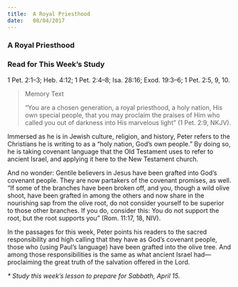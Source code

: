 ```yaml
---
title:  A Royal Priesthood
date:   08/04/2017
---
```


### A Royal Priesthood

### Read for This Week’s Study
1 Pet. 2:1–3; Heb. 4:12; 1 Pet. 2:4–8; Isa. 28:16; Exod. 19:3–6; 1 Pet. 2:5, 9, 10.

> <p>Memory Text</p>
> “You are a chosen generation, a royal priesthood, a holy nation, His own special people, that you may proclaim the praises of Him who called you out of darkness into His marvelous light” (1 Pet. 2:9, NKJV). 

Immersed as he is in Jewish culture, religion, and history, Peter refers to the Christians he is writing to as a “holy nation, God’s own people.” By doing so, he is taking covenant language that the Old Testament uses to refer to ancient Israel, and applying it here to the New Testament church. 

And no wonder: Gentile believers in Jesus have been grafted into God’s covenant people. They are now partakers of the covenant promises, as well. “If some of the branches have been broken off, and you, though a wild olive shoot, have been grafted in among the others and now share in the nourishing sap from the olive root, do not consider yourself to be superior to those other branches. If you do, consider this: You do not support the root, but the root supports you” (Rom. 11:17, 18, NIV).  

In the passages for this week, Peter points his readers to the sacred responsibility and high calling that they have as God’s covenant people, those who (using Paul’s language) have been grafted into the olive tree. And among those responsibilities is the same as what ancient Israel had—proclaiming the great truth of the salvation offered in the Lord.

_* Study this week’s lesson to prepare for Sabbath, April 15._
